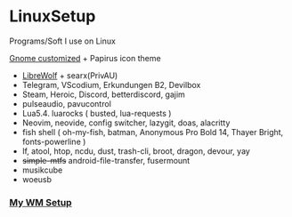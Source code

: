# LinuxSetup
Programs/Soft I use on Linux

[Gnome customized](https://www.youtube.com/watch?v=zOUTasMuZl4) + Papirus icon theme
* [LibreWolf](https://www.youtube.com/watch?v=dwZpjKH8nbo) + searx(PrivAU)
* Telegram, VScodium, Erkundungen B2, Devilbox
* Steam, Heroic, Discord, betterdiscord, gajim
* pulseaudio, pavucontrol
* Lua5.4. luarocks ( busted, lua-requests )
* Neovim, neovide, config switcher, lazygit, doas, alacritty
* fish shell ( oh-my-fish, batman, Anonymous Pro Bold 14, Thayer Bright, fonts-powerline )
* lf, atool, htop, ncdu, dust, trash-cli, broot, dragon, devour, yay
* ~~simple-mtfs~~ android-file-transfer, fusermount
* musikcube
* woeusb

### [My WM Setup](https://github.com/Good1Cheese/awesome)
